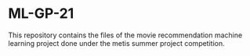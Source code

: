 # ML-GP-21
This repository contains the files of the movie recommendation machine learning project done under the metis summer project competition.
